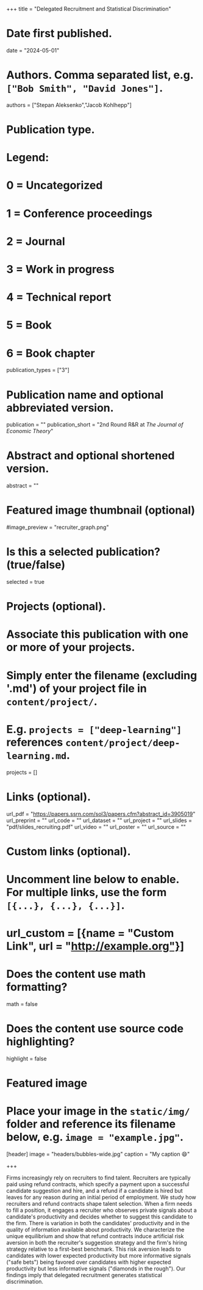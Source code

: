 +++
title = "Delegated Recruitment and Statistical Discrimination"

# Date first published.
date = "2024-05-01"

# Authors. Comma separated list, e.g. `["Bob Smith", "David Jones"]`.
authors = ["Stepan Aleksenko","Jacob Kohlhepp"]

# Publication type.
# Legend:
# 0 = Uncategorized
# 1 = Conference proceedings
# 2 = Journal
# 3 = Work in progress
# 4 = Technical report
# 5 = Book
# 6 = Book chapter
publication_types = ["3"]

# Publication name and optional abbreviated version.
publication = ""
publication_short = "2nd Round R&R at *The Journal of Economic Theory*"

# Abstract and optional shortened version.
abstract = ""
# Featured image thumbnail (optional)
#image_preview = "recruiter_graph.png"

# Is this a selected publication? (true/false)
selected = true

# Projects (optional).
#   Associate this publication with one or more of your projects.
#   Simply enter the filename (excluding '.md') of your project file in `content/project/`.
#   E.g. `projects = ["deep-learning"]` references `content/project/deep-learning.md`.
projects = []

# Links (optional).

url_pdf = "https://papers.ssrn.com/sol3/papers.cfm?abstract_id=3905019"
url_preprint = ""
url_code = ""
url_dataset = ""
url_project = ""
url_slides = "pdf/slides_recruiting.pdf"
url_video = ""
url_poster = ""
url_source = ""

# Custom links (optional).
#   Uncomment line below to enable. For multiple links, use the form `[{...}, {...}, {...}]`.
# url_custom = [{name = "Custom Link", url = "http://example.org"}]

# Does the content use math formatting?
math = false

# Does the content use source code highlighting?
highlight = false

# Featured image
# Place your image in the `static/img/` folder and reference its filename below, e.g. `image = "example.jpg"`.
[header]
image = "headers/bubbles-wide.jpg"
caption = "My caption 😄"

+++

Firms increasingly rely on recruiters to find talent. Recruiters are typically paid using refund contracts, which specify a payment upon a successful candidate suggestion and hire, and a refund if a candidate is hired but leaves for any reason during an initial period of employment. We study how recruiters and refund contracts shape talent selection. When a firm needs to fill a position, it engages a recruiter who observes private signals about a candidate's productivity and decides whether to suggest this candidate to the firm. There is variation in both the candidates' productivity and in the quality of information available about productivity. We characterize the unique equilibrium and show that refund contracts induce artificial risk aversion in both the recruiter's suggestion strategy and the firm's hiring strategy relative to a first-best benchmark. This risk aversion leads to candidates with lower expected productivity but more informative signals ("safe bets") being favored over candidates with higher expected productivity but less informative signals ("diamonds in the rough"). Our findings imply that delegated recruitment generates statistical discrimination.
